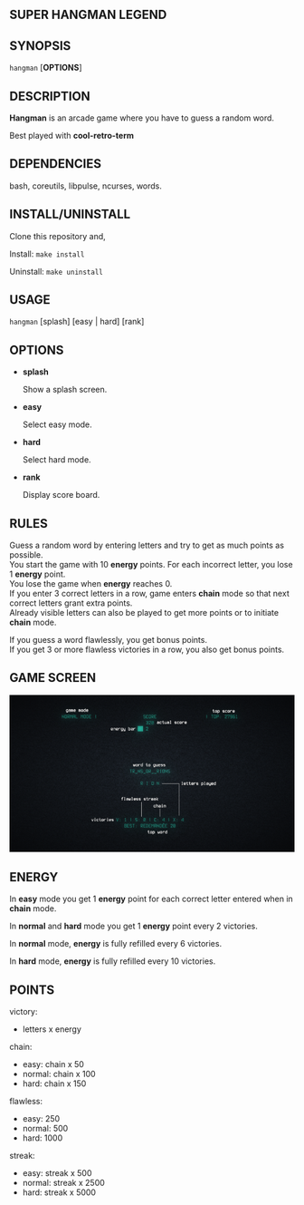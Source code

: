 ## SUPER HANGMAN LEGEND

## SYNOPSIS

`hangman` [**OPTIONS**]

## DESCRIPTION

**Hangman** is an arcade game where you have to guess a random word.

Best played with **cool-retro-term**

## DEPENDENCIES

bash, coreutils, libpulse, ncurses, words.

## INSTALL/UNINSTALL

Clone this repository and,

Install: `make install`

Uninstall: `make uninstall`

## USAGE

`hangman` [splash] [easy | hard] [rank]<br>

## OPTIONS

  * **splash**

    Show a splash screen.

  * **easy**
    
    Select easy mode.

  * **hard**

    Select hard mode.

  * **rank**

    Display score board.

## RULES

Guess a random word by entering letters and try to get as much points as possible.<br>
You start the game with 10 **energy** points. For each incorrect letter, you lose 1 **energy** point.<br>
You lose the game when **energy** reaches 0.<br>
If you enter 3 correct letters in a row, game enters **chain** mode so that next correct letters grant extra points.<br>
Already visible letters can also be played to get more points or to initiate **chain** mode.<br>

If you guess a word flawlessly, you get bonus points.<br>
If you get 3 or more flawless victories in a row, you also get bonus points.

## GAME SCREEN

![screenshot](img/screenshot.png)

## ENERGY

In **easy** mode you get 1 **energy** point for each correct letter entered when in **chain** mode.

In **normal** and **hard** mode you get 1 **energy** point every 2 victories.

In **normal** mode, **energy** is fully refilled every 6 victories.

In **hard** mode, **energy** is fully refilled every 10 victories.

## POINTS

victory:

  - letters x energy

chain:

  - easy: chain x 50
  - normal: chain x 100
  - hard: chain x 150

flawless:

  - easy: 250
  - normal: 500
  - hard: 1000

streak:

  - easy: streak x 500
  - normal: streak x 2500
  - hard:  streak x 5000
